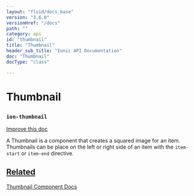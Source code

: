 ```yaml
---
layout: "fluid/docs_base"
version: "3.6.0"
versionHref: "/docs"
path: ""
category: api
id: "thumbnail"
title: "Thumbnail"
header_sub_title: "Ionic API Documentation"
doc: "Thumbnail"
docType: "class"

---
```










<h1 class="api-title">
<a class="anchor" name="thumbnail" href="#thumbnail"></a>

Thumbnail
<h3><code>ion-thumbnail</code></h3>






</h1>

<a class="improve-v2-docs" href="http://github.com/ionic-team/ionic/edit/master/src/components/thumbnail/thumbnail.ts#L0">
Improve this doc
</a>






<p>A Thumbnail is a component that creates a squared image for an item.
Thumbnails can be place on the left or right side of an item with the <code>item-start</code> or <code>item-end</code> directive.</p>




<!-- @usage tag -->


<!-- @property tags -->



<!-- instance methods on the class -->




<!-- related link -->

<h2><a class="anchor" name="related" href="#related">Related</a></h2>

<a href="/docs/components/#thumbnail-list">Thumbnail Component Docs</a><!-- end content block -->


<!-- end body block -->

